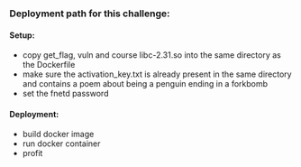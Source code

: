 ### Deployment path for this challenge:

#### Setup:
- copy get_flag, vuln and course libc-2.31.so into the same directory as the Dockerfile
- make sure the activation_key.txt is already present in the same directory and contains a poem about being a penguin ending in a forkbomb
- set the fnetd password

#### Deployment:
- build docker image
- run docker container
- profit
